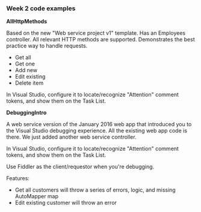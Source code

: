 ### Week 2 code examples

**AllHttpMethods**

Based on the new "Web service project v1" template. Has an Employees controller. All relevant HTTP methods are supported. Demonstrates the best practice way to handle requests.  
* Get all
* Get one
* Add new
* Edit existing
* Delete item

In Visual Studio, configure it to locate/recognize "Attention" comment tokens, and show them on the Task List.  

**DebuggingIntro**

A web service version of the January 2016 web app that introduced you to the Visual Studio debugging experience. All the existing web app code is there. We just added another web service controller.  

In Visual Studio, configure it to locate/recognize "Attention" comment tokens, and show them on the Task List.  

Use Fiddler as the client/requestor when you're debugging.  

Features:
* Get all customers will throw a series of errors, logic, and missing AutoMapper map
* Edit existing customer will throw an error

